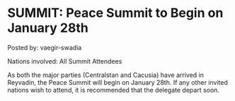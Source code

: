 # SUMMIT: Peace Summit to Begin on January 28th

Posted by: vaegir-swadia

Nations involved: All Summit Attendees

As both the major parties (Centralstan and Cacusia) have arrived in Reyvadin, the Peace Summit will begin on January 28th. If any other invited nations wish to attend, it is recommended that the delegate depart soon.